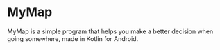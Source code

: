 # MyMap
MyMap is a simple program that helps you make a better decision when going somewhere, made in Kotlin for Android. 
